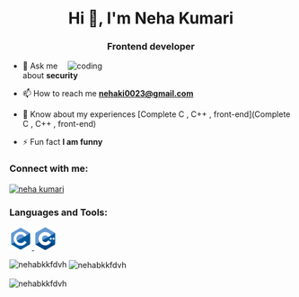 <h1 align="center">Hi 👋, I'm Neha Kumari</h1>
<h3 align="center">Frontend developer</h3>
<img  align="right" alt="coding" width="400" src="https://camo.githubusercontent.com/4d9f5ecceb711eec6e2018f38a5677dc657c9738d4a65ba3b928c41c0a45b439/68747470733a2f2f6d69726f2e6d656469756d2e636f6d2f6d61782f313336302f302a37513379765349765f7430696f4a2d5a2e676966">

- 💬 Ask me about **security**

- 📫 How to reach me **nehaki0023@gmail.com**

- 📄 Know about my experiences [Complete C , C++ , front-end](Complete C , C++ , front-end)

- ⚡ Fun fact **I am funny**

<h3 align="left">Connect with me:</h3>
<p align="left">
<a href="https://linkedin.com/in/neha kumari" target="blank"><img align="center" src="https://raw.githubusercontent.com/rahuldkjain/github-profile-readme-generator/master/src/images/icons/Social/linked-in-alt.svg" alt="neha kumari" height="30" width="40" /></a>
</p>

<h3 align="left">Languages and Tools:</h3>
<p align="left"> <a href="https://www.cprogramming.com/" target="_blank" rel="noreferrer"> <img src="https://raw.githubusercontent.com/devicons/devicon/master/icons/c/c-original.svg" alt="c" width="40" height="40"/> </a> <a href="https://www.w3schools.com/cpp/" target="_blank" rel="noreferrer"> <img src="https://raw.githubusercontent.com/devicons/devicon/master/icons/cplusplus/cplusplus-original.svg" alt="cplusplus" width="40" height="40"/> </a> </p>

<p><img align="left" src="https://github-readme-stats.vercel.app/api/top-langs?username=nehabkkfdvh&show_icons=true&locale=en&layout=compact" alt="nehabkkfdvh" /></p>

<p>&nbsp;<img align="center" src="https://github-readme-stats.vercel.app/api?username=nehabkkfdvh&show_icons=true&locale=en" alt="nehabkkfdvh" /></p>

<p><img align="center" src="https://github-readme-streak-stats.herokuapp.com/?user=nehabkkfdvh&" alt="nehabkkfdvh" /></p>
